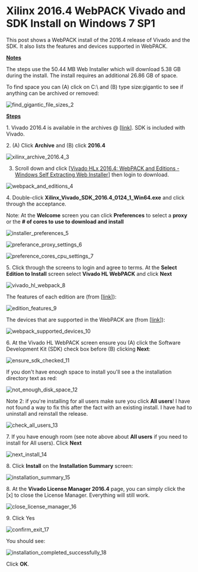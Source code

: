 # Xilinx 2016.4 WebPACK Vivado and SDK Install on Windows 7 SP1

This post shows a WebPACK install of the 2016.4 release of Vivado and the SDK. It also lists the features and devices supported in WebPACK.

**<u><span>Notes</span></u>**

The steps use the 50.44 MB Web Installer which will download 5.38 GB during the install. The install requires an additional 26.86 GB of space.

To find space you can (A) click on C:\\ and (B) type size:gigantic to see if anything can be archived or removed:

![find_gigantic_file_sizes_2](find_gigantic_file_sizes_2.png)

**<u><span>Steps</span></u>**

1\. Vivado 2016.4 is available in the archives @ \[[<u><span>link</span></u>](https://www.xilinx.com/support/download/index.html/content/xilinx/en/downloadNav/vivado-design-tools/archive.html)\]. SDK is included with Vivado.

2\. (A) Click **Archive** and (B) click **2016.4**

![xilinx_archive_2016.4_3](xilinx_archive_2016.4_3.png)

3. Scroll down and click [[Vivado HLx 2016.4: WebPACK and Editions - Windows Self Extracting Web Installer](https://www.xilinx.com/member/forms/download/xef.html?filename=Xilinx_Vivado_SDK_2016.4_0124_1_Win64.exe)] then login to download.

![webpack_and_editions_4](webpack_and_editions_4.png)

4\. Double-click **Xilinx\_Vivado\_SDK\_2016.4\_0124\_1\_Win64.exe** and click through the acceptance.

Note: At the **Welcome** screen you can click **Preferences** to select a **proxy** or the **\# of cores to use to download and install**

![installer_preferences_5](installer_preferences_5.png)

![preferance_proxy_settings_6](preferance_proxy_settings_6.png)

![preference_cores_cpu_settings_7](preference_cores_cpu_settings_7.png)

5\. Click through the screens to login and agree to terms. At the **Select Edition to Install** screen select **Vivado HL WebPACK** and click **Next**

![vivado_hl_webpack_8](vivado_hl_webpack_8.png)

The features of each edition are (from \[[<u><span>link</span></u>](https://www.xilinx.com/products/design-tools/vivado/vivado-webpack.html)\]):

![edition_features_9](edition_features_9.png)

The devices that are supported in the WebPACK are (from \[[<u><span>link</span></u>](https://www.xilinx.com/products/design-tools/vivado/vivado-webpack.html#architecture)\]):

![webpack_supported_devices_10](webpack_supported_devices_10.png)

6\. At the Vivado HL WebPACK screen ensure you (A) click the Software Development Kit (SDK) check box before (B) clicking **Next**:

![ensure_sdk_checked_11](ensure_sdk_checked_11.png)

If you don't have enough space to install you'll see a the installation directory text as red:

![not_enough_disk_space_12](not_enough_disk_space_12.png)

Note 2: if you're installing for all users make sure you click **All users**! I have not found a way to fix this after the fact with an existing install. I have had to uninstall and reinstall the release.

![check_all_users_13](check_all_users_13.png)

7\. If you have enough room (see note above about **All users** if you need to install for All users). Click **Next**

![next_install_14](next_install_14.png)

8\. Click **Install** on the **Installation Summary** screen:

![installation_summary_15](installation_summary_15.png)

8\. At the **Vivado License Manager 2016.4** page, you can simply click the \[x\] to close the License Manager. Everything will still work.

![close_license_manager_16](close_license_manager_16.png)

9\. Click Yes

![confirm_exit_17](confirm_exit_17.png)

You should see:

![installation_completed_successfully_18](installation_completed_successfully_18.png)

Click **OK**.
